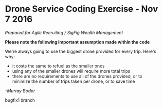 Drone Service Coding Exercise - Nov 7 2016
==========================================


*Prepared for Agile Recruiting / SigFig Wealth Management*

**Please note the following important assumption made within the code**

We're always going to use the biggest drone provided for every trip. Here's why: 
- it costs the same to refuel as the smaller ones
- using any of the smaller drones will require more total trips
- there are no requirements to use all of the drones provided, or to minimize the number of trips taken per drone, or to save time

*-Murray Bodor*

bugfix1 branch
